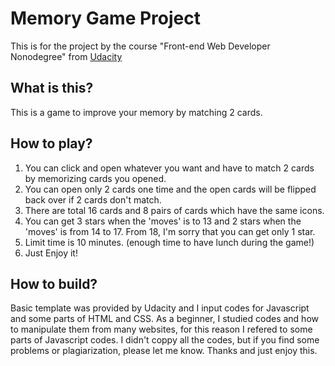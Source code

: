 # Memory Game Project

This is for the project by the course "Front-end Web Developer Nonodegree" from [Udacity](www.Udacity.com)

## What is this?

This is a game to improve your memory by matching 2 cards.


## How to play?

1. You can click and open whatever you want and have to match 2 cards by memorizing cards you opened.
2. You can open only 2 cards one time and the open cards will be flipped back over if 2 cards don't match.
3. There are total 16 cards and 8 pairs of cards which have the same icons.
4. You can get 3 stars when the 'moves' is to 13 and 2 stars when the 'moves' is from 14 to 17. From 18, I'm sorry that you can get only 1 star.
5. Limit time is 10 minutes. (enough time to have lunch during the game!)
6. Just Enjoy it!


## How to build?

Basic template was provided by Udacity and I input codes for Javascript and some parts of HTML and CSS. As a beginner, I studied codes and how to manipulate them from many websites, for this reason I refered to some parts of Javascript codes. I didn't coppy all the codes, but if you find some problems or plagiarization, please let me know.
Thanks and just enjoy this.